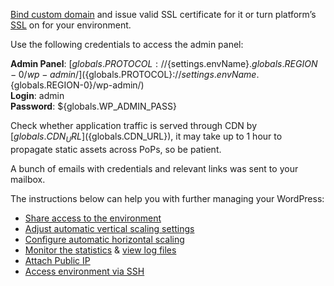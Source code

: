 [Bind custom domain](https://docs.jelastic.com/ssh-access) and issue valid SSL certificate for it or turn platform’s [SSL](https://docs.jelastic.com/jelastic-ssl) on for your environment.

Use the following credentials to access the admin panel:

**Admin Panel**: [${globals.PROTOCOL}://${settings.envName}.${globals.REGION-0}/wp-admin/](${globals.PROTOCOL}://${settings.envName}.${globals.REGION-0}/wp-admin/)  
**Login**: admin  
**Password**: ${globals.WP_ADMIN_PASS}  

Check whether application traffic is served through CDN by [${globals.CDN_URL}](${globals.CDN_URL}), it may take up to 1 hour to propagate static assets across PoPs, so be patient.

A bunch of emails with credentials and relevant links was sent to your mailbox.

The instructions below can help you with further managing your WordPress:

* [Share access to the environment](http://docs.jelastic.com/share-environment)
* [Adjust automatic vertical scaling settings](http://docs.jelastic.com/automatic-vertical-scaling)
* [Configure automatic horizontal scaling](http://docs.jelastic.com/automatic-horizontal-scaling)
* [Monitor the statistics](http://docs.jelastic.com/view-app-statistics) & [view log files](https://docs.jelastic.com/view-log-files)
* [Attach Public IP](https://docs.jelastic.com/public-ip)
* [Access environment via SSH](https://docs.jelastic.com/ssh-access)
